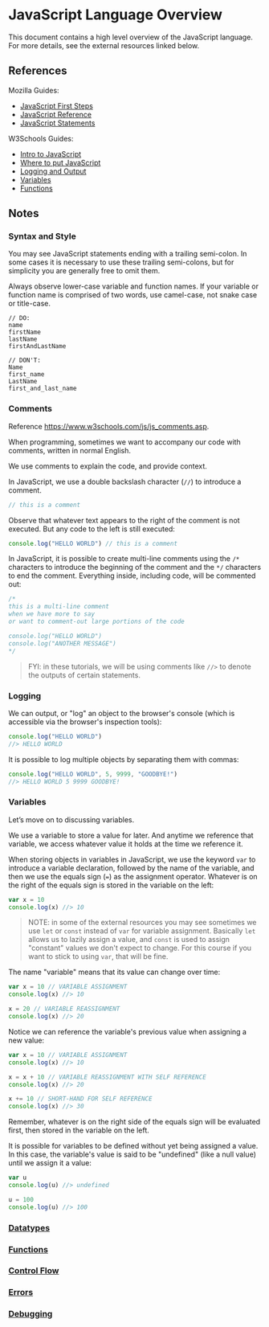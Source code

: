 # JavaScript Language Overview

This document contains a high level overview of the JavaScript language. For more details, see the external resources linked below.

## References

Mozilla Guides:

  + [JavaScript First Steps](https://developer.mozilla.org/en-US/docs/Learn/JavaScript/First_steps)
  + [JavaScript Reference](https://developer.mozilla.org/en-US/docs/Web/JavaScript/Reference)
  + [JavaScript Statements](https://developer.mozilla.org/en-US/docs/Web/JavaScript/Reference/Statements)

W3Schools Guides:

  + [Intro to JavaScript](https://www.w3schools.com/js/js_intro.asp)
  + [Where to put JavaScript](https://www.w3schools.com/js/js_whereto.asp)
  + [Logging and Output](https://www.w3schools.com/js/js_output.asp)
  + [Variables](https://www.w3schools.com/js/js_variables.asp)
  + [Functions](https://www.w3schools.com/js/js_functions.asp)

## Notes

### Syntax and Style

You may see JavaScript statements ending with a trailing semi-colon. In some cases it is necessary to use these trailing semi-colons, but for simplicity you are generally free to omit them.

Always observe lower-case variable and function names. If your variable or function name is comprised of two words, use camel-case, not snake case or title-case.

````
// DO:
name
firstName
lastName
firstAndLastName

// DON'T:
Name
first_name
LastName
first_and_last_name
````

### Comments

Reference https://www.w3schools.com/js/js_comments.asp.

When programming, sometimes we want to accompany our code with comments, written in normal English.

We use comments to explain the code, and provide context.

In JavaScript, we use a double backslash character (`//`) to introduce a comment.

```js
// this is a comment
```

Observe that whatever text appears to the right of the comment is not executed. But any code to the left is still executed:

```` js
console.log("HELLO WORLD") // this is a comment
````

In JavaScript, it is possible to create multi-line comments using the `/*` characters to introduce the beginning of the comment and the `*/` characters to end the comment. Everything inside, including code, will be commented out:

```` js
/*
this is a multi-line comment
when we have more to say
or want to comment-out large portions of the code

console.log("HELLO WORLD")
console.log("ANOTHER MESSAGE")
*/
````

> FYI: in these tutorials, we will be using comments like `//>` to denote the outputs of certain statements.

### Logging

We can output, or "log" an object to the browser's console (which is accessible via the browser's inspection tools):

```` js
console.log("HELLO WORLD")
//> HELLO WORLD
````

It is possible to log multiple objects by separating them with commas:

```` js
console.log("HELLO WORLD", 5, 9999, "GOODBYE!")
//> HELLO WORLD 5 9999 GOODBYE!
````


### Variables

Let’s move on to discussing variables.

We use a variable to store a value for later. And anytime we reference that variable, we access whatever value it holds at the time we reference it.

When storing objects in variables in JavaScript, we use the keyword `var` to introduce a variable declaration, followed by the name of the variable, and then we use the equals sign (`=`) as the assignment operator. Whatever is on the right of the equals sign is stored in the variable on the left:

```` js
var x = 10
console.log(x) //> 10
````

> NOTE: in some of the external resources you may see sometimes we use `let` or `const` instead of `var` for variable assignment. Basically `let` allows us to lazily assign a value, and `const` is used to assign "constant" values we don't expect to change. For this course if you want to stick to using `var`, that will be fine.

The name "variable" means that its value can change over time:

```js
var x = 10 // VARIABLE ASSIGNMENT
console.log(x) //> 10

x = 20 // VARIABLE REASSIGNMENT
console.log(x) //> 20
```

Notice we can reference the variable's previous value when assigning a new value:

```js
var x = 10 // VARIABLE ASSIGNMENT
console.log(x) //> 10

x = x + 10 // VARIABLE REASSIGNMENT WITH SELF REFERENCE
console.log(x) //> 20

x += 10 // SHORT-HAND FOR SELF REFERENCE
console.log(x) //> 30
```

Remember, whatever is on the right side of the equals sign will be evaluated first, then stored in the variable on the left.


It is possible for variables to be defined without yet being assigned a value. In this case, the variable's value is said to be "undefined" (like a null value) until we assign it a value:

```` js
var u
console.log(u) //> undefined

u = 100
console.log(u) //> 100
````


### [Datatypes](datatypes/README.md)

### [Functions](functions.md)

### [Control Flow](control-flow.md)

### [Errors](errors.md)

### [Debugging](debugging.md)
